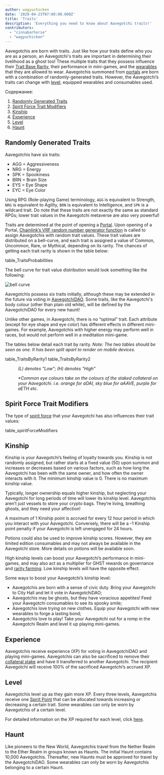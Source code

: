 ```yaml
---
author: wagyuchicken
date: '2020-04-23T07:00:00.000Z'
title: 'Traits'
description: 'Everything you need to know about Aavegotchi traits!'
contributors:
  - "cinnabarhorse"
  - "wagyuchicken"
---
```


Aavegotchis are born with traits. Just like how your traits define who you are as a person, an Aavegotchi's traits are important in determining their livelihood as a ghost too! These multiple traits that they possess influence their [Trait Base Rarity](/rarity-farming#base-rarity-score), their performance in mini-games, and the [wearables](/wearables) that they are allowed to wear. Aavegotchis summoned from [portals](/portals) are born with a combination of randomly-generated traits. However, the Aavegotchi’s traits can change with <a href=#level>level</a>, equipped wearables and consumables used. 

<div class="contentsBox">

Содержание:

<ol>
<li><a href=#randomly-generated-traits>Randomly Generated Traits </a></li>
<li><a href=#spirit-force-trait-modifiers>Spirit Force Trait Modifiers</a></li>
<li><a href=#kinship>Kinship</a></li>
<li><a href=#experience>Experience</a></li>
<li><a href=#level>Level</a></li>
<li><a href=#haunt>Haunt</a></li>
</ol>

</div>

## Randomly Generated Traits
Aavegotchis have six traits:

* AGG = Aggressiveness
* NRG = Energy
* SPK = Spookiness
* BRN = Brain Size
* EYS = Eye Shape
* EYC = Eye Color

Using RPG (Role-playing Game) terminology, `AGG` is equivalent to Strength, `NRG` is equivalent to Agility, `BRN` is equivalent to Intelligence, and `SPK` is a wildcard trait. Do note that these traits are not exactly the same as standard RPGs; lower trait values in the Aavegotchi metaverse are also very powerful!

Traits are determined at the point of opening a [Portal](/portals). Upon opening of a Portal, [Chainlink’s VRF random number generator function](https://blog.chain.link/verifiable-random-functions-vrf-random-number-generation-rng-feature/) is called to assign Aavegotchis with random trait values. These trait values are distributed on a bell-curve, and each trait is assigned a value of Common, Uncommon, Rare, or Mythical, depending on its rarity. The chances of getting each trait rarity is shown in the table below:

table_TraitsProbabilities

The bell curve for trait value distribution would look something like the following:

<img class="bodyImage" src="/traits/bell_curve.png" alt = "bell curve" />

Aavegotchis possess six traits initially, although these may be extended in the future via voting in [AavegotchiDAO](/dao). Some traits, like the Aavegotchi's body colour (other than plain old white), will be defined by the AavegotchiDAO for every new haunt!

Unlike other games, in Aavegotchi, there is no “optimal” trait. Each attribute (except for eye shape and eye color) has different effects in different mini-games. For example, Aavegotchis with higher energy may perform well in races, but would not perform well in a meditation mini-game.

The tables below detail each trait by rarity. *Note: The two tables should be seen as one. It has been split apart to render on mobile devices.*

table_TraitsByRarity1 table_TraitsByRarity2
<p style="margin-left: 3.0em"><i> (L) denotes "Low"; (H) denotes "High" </i></p>
<p style="margin-left: 3.0em"><i> *Common eye colours take on the colours of the staked collateral on your Aavegotchi. i.e. orange for aDAI, sky blue for aAAVE, purple for aETH etc. </i></p>

## Spirit Force Trait Modifiers

The type of [spirit force](/atokens) that your Aavegotchi has also influences their trait values:

table_spiritForceModifiers

## Kinship
Kinship is your Aavegotchi’s feeling of loyalty towards you. Kinship is not randomly assigned, but rather starts at a fixed value (50) upon summon and increases or decreases based on various factors, such as how long the Aavegotchi has been with the same owner, and how often the owner interacts with it. The minimum kinship value is 0. There is no maximum kinship value.

Typically, longer ownership equals higher kinship, but neglecting your Aavegotchi for long periods of time will lower its kinship level. Aavegotchis aren’t just vessels to store your crypto bags. They’re living, breathing ghosts, and they need your affection!

A maximum of 1 Kinship point is accrued for every 12 hour period in which you interact with your Aavegotchi. Conversely, there will be a -1 Kinship point penalty if your Aavegotchi is left unengaged for 24 hours.

Potions could also be used to improve kinship scores. However, they are limited edition consumables and may not always be available in the Aavegotchi store. More details on potions will be available soon.

High kinship levels can boost your Aavegotchi’s performance in mini-games, and may also act as a multiplier for GHST rewards on governance and [rarity farming](/rarity-farming). Low kinship levels will have the opposite effect.

Some ways to boost your Aavegotchi’s kinship level:

* Aavegotchis are born with a sense of civic duty. Bring your Aavegotchi to City Hall and let it vote in AavegotchiDAO;
* Aavegotchis may be ghosts, but they have voracious appetites! Feed your Aavegotchi consumables to see its spooky smile;
* Aavegotchis love trying on new clothes. Equip your Aavegotchi with new wearables to forge a lasting bond;
* Aavegotchis love to play! Take your Aavegotchi out for a romp in the Aavegotchi Realm and level it up playing mini-games.


## Experience
Aavegotchis receive experience (XP) for voting in AavegotchiDAO and playing mini-games. Aavegotchis can also be sacrificed to remove their [collateral stake](/atokens) and have it transferred to another Aavegotchi. The recipient Aavegotchi will receive 100% of the sacrificed Aavegotchi’s accrued XP.

## Level
Aavegotchis level up as they gain more XP. Every three levels, Aavegotchis receive one [Spirit Point](/glossary#spirit-point) that can be allocated towards increasing or decreasing a certain trait. Some wearables can only be worn by Aavegotchis of a certain level.

For detailed information on the XP required for each level, click [here](/xp).

## Haunt
Like pioneers to the New World, Aavegotchis travel from the Nether Realm to the Ether Realm in groups known as Haunts. The initial Haunt contains 10,000 Aavegotchis. Thereafter, new Haunts must be approved for travel by the AavegotchiDAO. Some wearables can only be worn by Aavegotchis belonging to a certain Haunt.
